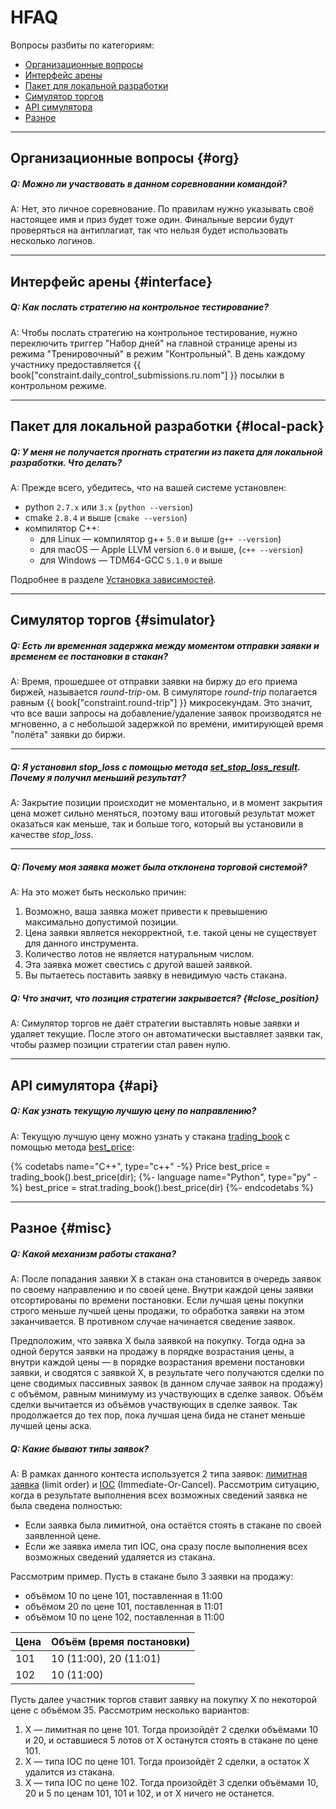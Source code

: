 # HFAQ

Вопросы разбиты по категориям:

- [Организационные вопросы](#org)
- [Интерфейс арены](#interface)
- [Пакет для локальной разработки](#local-pack)
- [Симулятор торгов](#simulator)
- [API симулятора](#api)
- [Разное](#misc)

---

## Организационные вопросы {#org}

<!-- TODO(asalikhov): it may change in the future -->
##### Q: Можно ли участвовать в данном соревновании командой?

A: Нет, это личное соревнование.
По правилам нужно указывать своё настоящее имя и приз будет тоже один.
Финальные версии будут проверяться на антиплагиат, так что нельзя будет использовать несколько логинов.

---

## Интерфейс арены {#interface}

##### Q: Как послать стратегию на контрольное тестирование?

A: Чтобы послать стратегию на контрольное тестирование, нужно переключить триггер "Набор дней" на главной странице арены из режима "Тренировочный" в режим "Контрольный".
В день каждому участнику предоставляется {{ book["constraint.daily_control_submissions.ru.nom"] }} посылки в контрольном режиме.

---

## Пакет для локальной разработки {#local-pack}

##### Q: У меня не получается прогнать стратегии из пакета для локальной разработки. Что делать?

A: Прежде всего, убедитесь, что на вашей системе установлен:

- python `2.7.x` или `3.x` (`python --version`)
- cmake `2.8.4` и выше (`cmake --version`)
- компилятор C++:
  - для Linux — компилятор g++ `5.0` и выше (`g++ --version`)
  - для macOS — Apple LLVM version `6.0` и выше, (`c++ --version`)
  - для Windows — TDM64-GCC `5.1.0` и выше

Подробнее в разделе [Установка зависимостей](/local-pack/requirements.md).

---

## Симулятор торгов {#simulator}

##### Q: Есть ли временная задержка между моментом отправки заявки и временем ее постановки в стакан?

A: Время, прошедшее от отправки заявки на биржу до его приема биржей, называется *round-trip*-ом.
В симуляторе *round-trip* полагается равным {{ book["constraint.round-trip"] }} микросекундам.
Это значит, что все ваши запросы на добавление/удаление заявок производятся не мгновенно, а с небольшой задержкой по времени, имитирующей время "полёта" заявки до биржи.

---

##### Q: Я установил *stop_loss* c помощью метода [set_stop_loss_result](api/ParticipantStrategy.md#set_stop_loss_result). Почему я получил меньший результат?

A: Закрытие позиции происходит не моментально, и в момент закрытия цена может сильно меняться, поэтому ваш итоговый результат может оказаться как меньше, так и больше того, который вы установили в качестве *stop_loss*.

---

##### Q: Почему моя заявка может была отклонена торговой системой?

A: На это может быть несколько причин:

1. Возможно, ваша заявка может привести к превышению максимально допустимой позиции.
2. Цена заявки является некорректной, т.е. такой цены не существует для данного инструмента.
3. Количество лотов не является натуральным числом.
4. Эта заявка может свестись с другой вашей заявкой.
5. Вы пытаетесь поставить заявку в невидимую часть стакана.

##### Q: Что значит, что позиция стратегии закрывается? {#close_position}

A: Симулятор торгов не даёт стратегии выставлять новые заявки и удаляет текущие.
После этого он автоматически выставляет заявки так, чтобы размер позиции стратегии стал равен нулю.

---

## API симулятора {#api}

##### Q: Как узнать текущую лучшую цену по направлению?

A: Текущую лучшую цену можно узнать у стакана [trading_book](api/ParticipantStrategy.md#trading_book) c помощью метода [best_price](api/OrderBook.md#best_price):

{% codetabs name="C++", type="c++" -%}
Price best_price = trading_book().best_price(dir);
{%- language name="Python", type="py" -%}
best_price = strat.trading_book().best_price(dir)
{%- endcodetabs %}

---

## Разное {#misc}

##### Q: Какой механизм работы стакана?

A: После попадания заявки X в стакан она становится в очередь заявок по своему направлению и по своей цене.
Внутри каждой цены заявки отсортированы по времени постановки.
Если лучшая цены покупки строго меньше лучшей цены продажи, то обработка заявки на этом заканчивается.
В противном случае начинается сведение заявок.

Предположим, что заявка X была заявкой на покупку.
Тогда одна за одной берутся заявки на продажу в порядке возрастания цены, а внутри каждой цены — в порядке возрастания времени постановки заявки, и сводятся с заявкой X, в результате чего получаются сделки по цене сводимых пассивных заявок (в данном случае заявок на продажу) c объёмом, равным минимуму из участвующих в сделке заявок.
Объём сделки вычитается из объёмов участвующих в сделке заявок.
Так продолжается до тех пор, пока лучшая цена бида не станет меньше лучшей цены аска.

##### Q: Какие бывают типы заявок?

A: В рамках данного контеста используется 2 типа заявок: [лимитная заявка](terms.md#limit_order) (limit order) и [IOC](terms.md#ioc_order) (Immediate-Or-Cancel).
Рассмотрим ситуацию, когда в результате выполнения всех возможных сведений заявка не была сведена полностью:

- Если заявка была лимитной, она остаётся стоять в стакане по своей заявленной цене.
- Если же заявка имела тип IOC, она сразу после выполнения всех возможных сведений удаляется из стакана.

Рассмотрим пример.
Пусть в стакане было 3 заявки на продажу:

- объёмом 10 по цене 101, поставленная в 11:00
- объёмом 20 по цене 101, поставленная в 11:01
- объёмом 10 по цене 102, поставленная в 11:00

| Цена | Объём (время постановки) |
| --- | --- |
| 101 | 10 (11:00), 20 (11:01) |
| 102 | 10 (11:00) |

Пусть далее участник торгов ставит заявку на покупку X по некоторой цене с объёмом 35.
Рассмотрим несколько вариантов:

1. X — лимитная по цене 101.
  Тогда произойдёт 2 сделки объёмами 10 и 20, и оставшиеся 5 лотов от X останутся стоять в стакане по цене 101.
2. X — типа IOC по цене 101.
  Тогда произойдёт 2 сделки, а остаток X удалится из стакана.
3. X — типа IOC по цене 102.
  Тогда произойдёт 3 сделки объёмами 10, 20 и 5 по ценам 101, 101 и 102, и от X ничего не останется.
